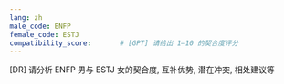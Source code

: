 ```yaml
---
lang: zh
male_code: ENFP
female_code: ESTJ
compatibility_score:       # [GPT] 请给出 1–10 的契合度评分
---
```


[DR] 请分析 ENFP 男与 ESTJ 女的契合度, 互补优势, 潜在冲突, 相处建议等


